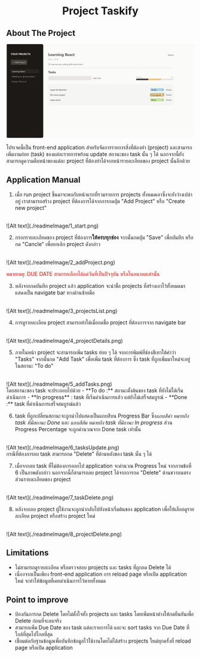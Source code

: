 <h1 align="center">Project Taskify</h1>

## About The Project

![Alt text](./readmeImage/0_preview.png)

โปรเจคนี้เป็น front-end application สำหรับจัดการรายการสิ่งที่ต้องทำ (project) และสามารถเพิ่มงานย่อย (task) ของแต่ละรายการพร้อม update สถานะของ task นั้น ๆ ได้ นอกจากนี้ยังสามารถดูความคืบหน้าของแต่ละ project ที่ต้องทำได้จากหน้ารายละเอียดของ project นั้นอีกด้วย

## Application Manual

1. เมื่อ run project ขึ้นมาจะพบกับหน้าแรกที่รวมรายการ projects ทั้งหมดเอาซึ่งจะยังว่างเปล่าอยู่ เราสามารถสร้าง project ที่ต้องการได้จากการกดปุ่ม "Add Project" หรือ "Create new project"
<br>
![Alt text](./readmeImage/1_start.png)

2. กรอกรายละเอียดของ project ที่ต้องการ**ให้ครบทุกช่อง** จากนั้นกดปุ่ม "Save" เพื่อบันทึก หรือกด "Cancle" เพื่อยกเลิก project ดังกล่าว
<br>
![Alt text](./readmeImage/2_addProject.png)
<br>
    <p style="color: red">หมายเหตุ: DUE DATE สามารถเลือกได้แค่วันที่เป็นปัจจุบัน หรือในอนาคตเท่านั้น</p>

3. หลังจากกดบันทึก project แล้ว application จะนำชื่อ projects ที่สร้างเอาไว้ทั้งหมดมาแสดงเป็น navigate bar ทางด้านซ้ายมือ
<br>
![Alt text](./readmeImage/3_projectsList.png)
<br>

4. การดูรายละเอียด project สามารถทำได้เมื่อกดชื่อ project ที่ต้องการจาก navigate bar
<br>
![Alt text](./readmeImage/4_projectDetails.png)
<br>

5. ภายในหน้า project จะสามารถเพิ่ม tasks ย่อย ๆ ได้ จากการพิมพ์ที่ช่องสีเทาใต้คำว่า "Tasks" จากนั้นกด "Add Task" เพื่อเพิ่ม task ที่ต้องการ ซึ่ง task ที่ถูกเพิ่มมาใหม่จะอยู่ในสถานะ "To do"
<br>
![Alt text](./readmeImage/5_addTasks.png)
<br>
โดยสถานะของ task จะประกอบไปด้วย
    - **To do :** สถานะตั้งต้นของ task ที่ยังไม่ได้เริ่มดำเนินการ
    - **In progress** : task ที่เริ่มดำเนินการแล้ว แต่ยังไม่เสร็จสมบูรณ์
    - **Done :** task ที่ดำเนินการเสร็จสมบูรณ์แล้ว

6. task ที่ถูกเปลี่ยนสถานะจะถูกนำไปแสดงเป็นแถบสีบน Progress Bar ซึ่ง*แถบสีดำ หมายถึง task ที่มีสถานะ Done* และ *แถบสีส้ม หมายถึง task ที่มีถานะ In progress* ส่วน Progress Percentage จะถูกคำนวณจาก Done task เท่านั้น
<br>
![Alt text](./readmeImage/6_tasksUpdate.png)
<br>
กรณีที่ต้องการลบ task สามารถกด "Delete" ที่ด้านหลังของ task นั้น ๆ ได้

7. เมื่อจากลบ task ที่ไม่ต้องการออกไป application จะคำนวณ Progress ใหม่ จากภาพข้อที่ 6 เป็นภาพดังกล่าว นอกจากนี้ก็สามารถลบ project ได้จากการกด "Delete" ด้านขวาบนตรงส่วนรายละเอียดของ project
<br>
![Alt text](./readmeImage/7_taskDelete.png)
<br>

8. หลังจากลบ project ผู้ใช้งานจะถูกนำกลับไปยังหน้าเริ่มต้นของ application เพื่อให้เลือกดูรายละเอียด project หรือสร้าง project ใหม่
<br>
![Alt text](./readmeImage/8_projectDelete.png)
<br>

## Limitations
- ไม่สามารถดูรายละเอียด หรือตรวจสอบ projects และ tasks ที่ถูกกด Delete ได้
- เนื่องจากเป็นเพียง front-end application การ reload page หรือเปิด application ใหม่ จะทำให้ข้อมูลที่เคยดำเนินการไว้หายทั้งหมด

## Point to improve
- ป้องกันการกด Delete โดยไม่ตั้งใจทั้ง projects และ tasks โดยเพิ่มหน้าต่างให้กดยืนยันเพื่อ Delete ก่อนที่จะลบจริง
- สามารถเพิ่ม Due Date ของ task แต่ละรายการได้ และจะ sort tasks จาก Due Date ที่ใกล้ที่สุดไปไกลที่สุด
- เชื่อมต่อกับฐานข้อมูลเพื่อบันทึกข้อมูลไว้ใช้งานโดยไม่ได้สร้าง projects ใหม่ทุกครั้งที่ reload page หรือเปิด application